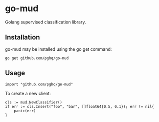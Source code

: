 # go-mud
Golang supervised classification library.

## Installation

go-mud may be installed using the go get command:

```
go get github.com/pghq/go-mud
```
## Usage

```
import "github.com/pghq/go-mud"
```

To create a new client:

```
cls := mud.NewClassifier()
if err := cls.Insert("foo", "bar", []float64{0.5, 0.1}); err != nil{
    panic(err)
}
```
